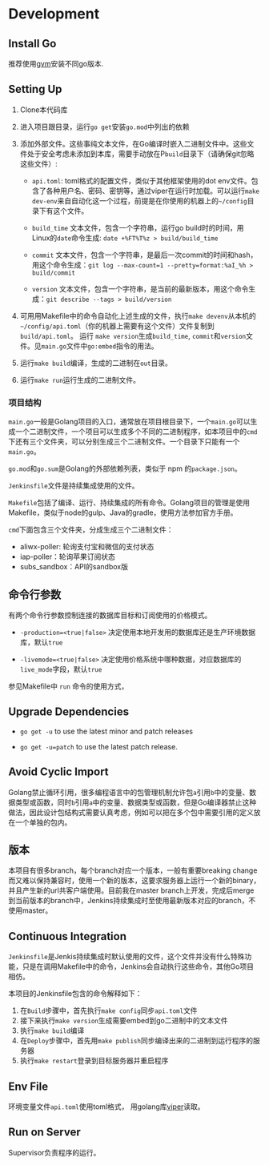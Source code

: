 # Development

## Install Go

推荐使用[gvm](https://github.com/moovweb/gvm)安装不同go版本.

## Setting Up

1. Clone本代码库

2. 进入项目跟目录，运行`go get`安装`go.mod`中列出的依赖

3. 添加外部文件。这些事纯文本文件，在Go编译时嵌入二进制文件中。这些文件处于安全考虑未添加到本库，需要手动放在P`build`目录下（请确保git忽略这些文件）:

    * `api.toml`: toml格式的配置文件，类似于其他框架使用的dot env文件。包含了各种用户名、密码、密钥等，通过viper在运行时加载。可以运行`make dev-env`来自自动化这一个过程，前提是在你使用的机器上的`~/config`目录下有这个文件。

    * `build_time` 文本文件，包含一个字符串，运行go build时的时间，用Linux的`date`命令生成: `date +%FT%T%z > build/build_time`

    * `commit` 文本文件，包含一个字符串，是最后一次commit的时间和hash，用这个命令生成：`git log --max-count=1 --pretty=format:%aI_%h > build/commit`

    * `version` 文本文件，包含一个字符串，是当前的最新版本，用这个命令生成：`git describe --tags > build/version`

4. 可用用Makefile中的命令自动化上述生成的文件，执行`make devenv`从本机的`~/config/api.toml`（你的机器上需要有这个文件）文件复制到`build/api.toml`。 运行 `make version`生成`build_time`, `commit`和`version`文件。见`main.go`文件中`go:embed`指令的用法。

5. 运行`make build`编译，生成的二进制在`out`目录。

6. 运行`make run`运行生成的二进制文件。

### 项目结构

`main.go`一般是Golang项目的入口，通常放在项目根目录下，一个`main.go`可以生成一个二进制文件，一个项目可以生成多个不同的二进制程序，如本项目中的`cmd`下还有三个文件夹，可以分别生成三个二进制文件。一个目录下只能有一个`main.go`。

`go.mod`和`go.sum`是Golang的外部依赖列表，类似于 npm 的`package.json`。

`Jenkinsfile`文件是持续集成使用的文件。

`Makefile`包括了编译、运行、持续集成的所有命令。Golang项目的管理是使用Makefile，类似于node的gulp、Java的gradle，使用方法参加官方手册。

`cmd`下面包含三个文件夹，分成生成三个二进制文件：

* aliwx-poller: 轮询支付宝和微信的支付状态
* iap-poller：轮询苹果订阅状态
* subs_sandbox：API的sandbox版

## 命令行参数

有两个命令行参数控制连接的数据库目标和订阅使用的价格模式。

* `-production=<true|false>` 决定使用本地开发用的数据库还是生产环境数据库，默认`true`

* `-livemode=<true|false>` 决定使用价格系统中哪种数据，对应数据库的`live_mode`字段，默认`true`

参见Makefile中 `run` 命令的使用方式，

## Upgrade Dependencies

* `go get -u` to use the latest minor and patch releases

* `go get -u=patch` to use the latest patch release.

## Avoid Cyclic Import

Golang禁止循环引用，很多编程语言中的包管理机制允许包`a`引用`b`中的变量、数据类型或函数，同时`b`引用`a`中的变量、数据类型或函数，但是Go编译器禁止这种做法，因此设计包结构式需要认真考虑，例如可以把在多个包中需要引用的定义放在一个单独的包内。

## 版本

本项目有很多branch，每个branch对应一个版本，一般有重要breaking change而又难以保持兼容时，使用一个新的版本，这要求服务器上运行一个新的binary，并且产生新的url共客户端使用。目前我在master branch上开发，完成后merge到当前版本的branch中，Jenkins持续集成时至使用最新版本对应的branch，不使用master。

## Continuous Integration

`Jenkinsfile`是Jenkis持续集成时默认使用的文件，这个文件并没有什么特殊功能，只是在调用Makefile中的命令，Jenkins会自动执行这些命令，其他Go项目相仿。

本项目的Jenkinsfile包含的命令解释如下：

1. 在`Build`步骤中，首先执行`make config`同步`api.toml`文件
2. 接下来执行`make version`生成需要embed到go二进制中的文本文件
3. 执行`make build`编译
4. 在`Deploy`步骤中，首先用`make publish`同步编译出来的二进制到运行程序的服务器
5. 执行`make restart`登录到目标服务器并重启程序

## Env File

环境变量文件`api.toml`使用toml格式， 用golang库[viper](https://github.com/spf13/viper)读取。

## Run on Server

Supervisor负责程序的运行。
